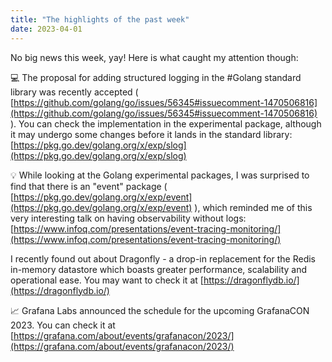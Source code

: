 ```yaml
---
title: "The highlights of the past week"
date: 2023-04-01
---
```


No big news this week, yay! Here is what caught my attention though:

💻 The proposal for adding structured logging in the #Golang standard library was recently accepted
( [https://github.com/golang/go/issues/56345#issuecomment-1470506816](https://github.com/golang/go/issues/56345#issuecomment-1470506816) ).
You can check the implementation in the experimental package, although it may undergo some changes before it lands in the standard library:
[https://pkg.go.dev/golang.org/x/exp/slog](https://pkg.go.dev/golang.org/x/exp/slog)

💡 While looking at the Golang experimental packages, I was surprised to find that there is an "event" package
( [https://pkg.go.dev/golang.org/x/exp/event](https://pkg.go.dev/golang.org/x/exp/event) ),
which reminded me of this very interesting talk on having observability without logs:
[https://www.infoq.com/presentations/event-tracing-monitoring/](https://www.infoq.com/presentations/event-tracing-monitoring/)

I recently found out about Dragonfly - a drop-in replacement for the Redis in-memory datastore
which boasts greater performance, scalability and operational ease.
You may want to check it at [https://dragonflydb.io/](https://dragonflydb.io/)

📈 Grafana Labs announced the schedule for the upcoming GrafanaCON 2023.
You can check it at [https://grafana.com/about/events/grafanacon/2023/](https://grafana.com/about/events/grafanacon/2023/)
